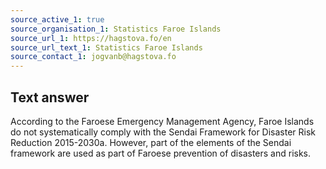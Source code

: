 ```yaml
---
source_active_1: true
source_organisation_1: Statistics Faroe Islands
source_url_1: https://hagstova.fo/en
source_url_text_1: Statistics Faroe Islands
source_contact_1: jogvanb@hagstova.fo
---
```

## Text answer  
According to the Faroese Emergency Management Agency, Faroe Islands do not systematically comply with the Sendai Framework for Disaster Risk Reduction 2015-2030a. However, part of the elements of the Sendai framework are used as part of Faroese prevention of disasters and risks.
